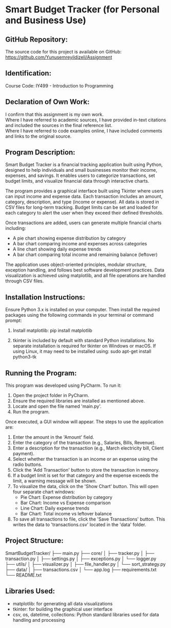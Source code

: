 Smart Budget Tracker (for Personal and Business Use)
====================================================

GitHub Repository:
------------------
The source code for this project is available on GitHub:  
https://github.com/Yunusemreyildizeli/Assignment

Identification:
---------------
Course Code: IY499 - Introduction to Programming

Declaration of Own Work:
-------------------------
I confirm that this assignment is my own work.  
Where I have referred to academic sources, I have provided in-text citations and included the sources in the final reference list.  
Where I have referred to code examples online, I have included comments and links to the original source.

Program Description:
---------------------
Smart Budget Tracker is a financial tracking application built using Python, designed to help individuals and small businesses monitor their income, expenses, and savings. It enables users to categorize transactions, set budget limits, and visualize financial data through interactive charts.

The program provides a graphical interface built using Tkinter where users can input income and expense data. Each transaction includes an amount, category, description, and type (income or expense). All data is stored in CSV files for long-term tracking. Budget limits can be set and loaded for each category to alert the user when they exceed their defined thresholds.

Once transactions are added, users can generate multiple financial charts including:
- A pie chart showing expense distribution by category
- A bar chart comparing income and expenses across categories
- A line chart showing daily expense trends
- A bar chart comparing total income and remaining balance (leftover)

The application uses object-oriented principles, modular structure, exception handling, and follows best software development practices. Data visualization is achieved using matplotlib, and all file operations are handled through CSV files.

Installation Instructions:
---------------------------
Ensure Python 3.x is installed on your computer. Then install the required packages using the following commands in your terminal or command prompt:

1. Install matplotlib:
   pip install matplotlib

2. tkinter is included by default with standard Python installations. No separate installation is required for tkinter on Windows or macOS. If using Linux, it may need to be installed using:
   sudo apt-get install python3-tk

Running the Program:
---------------------
This program was developed using PyCharm. To run it:

1. Open the project folder in PyCharm.
2. Ensure the required libraries are installed as mentioned above.
3. Locate and open the file named 'main.py'.
4. Run the program.

Once executed, a GUI window will appear. The steps to use the application are:

1. Enter the amount in the 'Amount' field.
2. Enter the category of the transaction (e.g., Salaries, Bills, Revenue).
3. Enter a description for the transaction (e.g., March electricity bill, Client payment).
4. Select whether the transaction is an income or an expense using the radio buttons.
5. Click the 'Add Transaction' button to store the transaction in memory.
6. If a budget limit is set for that category and the expense exceeds the limit, a warning message will be shown.
7. To visualize the data, click on the 'Show Chart' button. This will open four separate chart windows:
   - Pie Chart: Expense distribution by category
   - Bar Chart: Income vs Expense comparison
   - Line Chart: Daily expense trends
   - Bar Chart: Total income vs leftover balance
8. To save all transactions to file, click the 'Save Transactions' button. This writes the data to 'transactions.csv' located in the 'data' folder.

Project Structure:
-------------------
SmartBudgetTracker/
├── main.py
├── core/
│   ├── tracker.py
│   ├── transaction.py
│   ├── settings.py
│   ├── exceptions.py
│   └── logger.py
├── utils/
│   ├── visualizer.py
│   ├── file_handler.py
│   └── sort_strategy.py
├── data/
│   ├── transactions.csv
│   └── app.log
├── requirements.txt
└── README.txt

Libraries Used:
----------------
- matplotlib: for generating all data visualizations
- tkinter: for building the graphical user interface
- csv, os, datetime, collections: Python standard libraries used for data handling and processing
